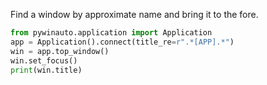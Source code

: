 Find a window by approximate name and bring it to the fore.

```python
from pywinauto.application import Application
app = Application().connect(title_re=r".*[APP].*")
win = app.top_window()
win.set_focus()
print(win.title)
```
